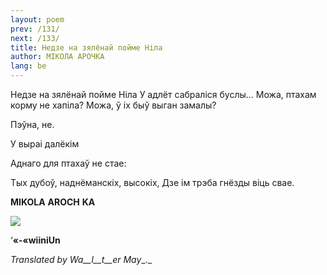 ```yaml
---
layout: poem
prev: /131/
next: /133/
title: Недзе на зялёнай пойме Ніла
author: МІКОЛА АРОЧКА
lang: be
---
```



 
Недзе на зялёнай пойме Ніла У адлёт сабраліся буслы... Можа, птахам корму не хапіла? Можа, ў іх быў выган замалы?

Пэўна, не.

У выраі далёкім

Аднаго для птахаў не стае:

Тых дубоў, наднёманскіх, высокіх, Дзе ім трэба гнёзды віць свае.

**MIKOLA**  **AROCH**  **KA**

  



  
![](2022-%D0%9C%D1%96%D0%BD%D1%81%D0%BA-%D0%BB%D1%83%D1%87%D0%BD%D0%B0%D1%81%D1%86%D1%8C-%D0%BC%D1%96%D0%BA%D0%BE%D0%BB%D0%B0-%D0%BC%D1%8F%D1%82%D0%BB%D1%96%D1%86%D0%BA%D1%96_html_5f8a356de275c2bf.png)

‘**«-«wiiniUn**

_Translated_ _by_ _Wa__l__t__er_ _May__._

 